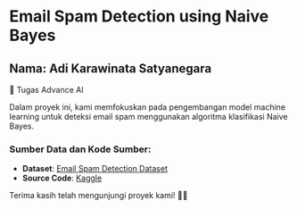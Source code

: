 # Email Spam Detection using Naive Bayes

## Nama: Adi Karawinata Satyanegara

🚀 Tugas Advance AI

Dalam proyek ini, kami memfokuskan pada pengembangan model machine learning untuk deteksi email spam menggunakan algoritma klasifikasi Naive Bayes.

### Sumber Data dan Kode Sumber:

- **Dataset**: [Email Spam Detection Dataset](https://www.kaggle.com/code/mfaisalqureshi/email-spam-detection-98-accuracy)
- **Source Code**: [Kaggle](https://www.kaggle.com/code/mfaisalqureshi/email-spam-detection-98-accuracy)

Terima kasih telah mengunjungi proyek kami! 📧✨
